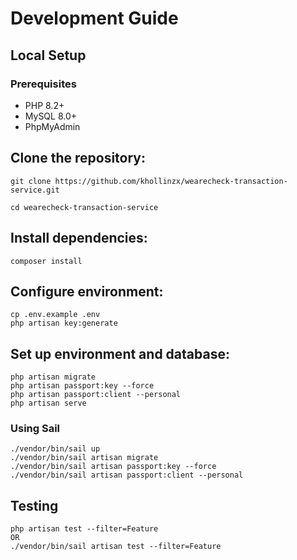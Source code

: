 # Development Guide
## Local Setup
### Prerequisites

- PHP 8.2+
- MySQL 8.0+
- PhpMyAdmin

## Clone the repository:

```
git clone https://github.com/khollinzx/wearecheck-transaction-service.git

cd wearecheck-transaction-service
```

## Install dependencies:

```
composer install
```

## Configure environment:

```
cp .env.example .env 
php artisan key:generate
```

## Set up environment and database:
```
php artisan migrate
php artisan passport:key --force
php artisan passport:client --personal
php artisan serve
```
### Using Sail ###
```
./vendor/bin/sail up
./vendor/bin/sail artisan migrate
./vendor/bin/sail artisan passport:key --force
./vendor/bin/sail artisan passport:client --personal
```
## Testing
```
php artisan test --filter=Feature
OR
./vendor/bin/sail artisan test --filter=Feature
```


